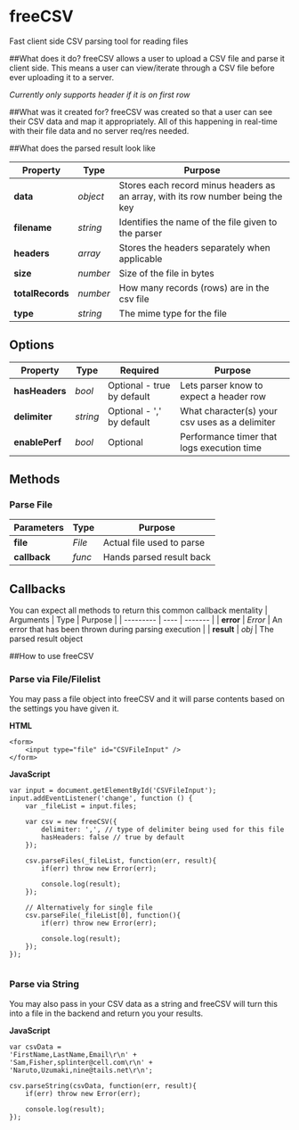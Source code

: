 freeCSV
=======

Fast client side CSV parsing tool for reading files


##What does it do?
freeCSV allows a user to upload a CSV file and parse it client side.  This means a user can view/iterate through a CSV file before ever uploading it to a server.

*Currently only supports header if it is on first row*


##What was it created for?
freeCSV was created so that a user can see their CSV data and map it appropriately.  All of this happening in real-time with their file data and no server req/res needed.




##What does the parsed result look like

| Property | Type | Purpose |
| -------- | ---- | ------- |
| **data** | *object* | Stores each record minus headers as an array, with its row number being the key |
| **filename** | *string* | Identifies the name of the file given to the parser |
| **headers** | *array* | Stores the headers separately when applicable |
| **size** | *number* | Size of the file in bytes |
| **totalRecords** | *number* | How many records (rows) are in the csv file |
| **type** | *string* | The mime type for the file |




## Options

| Property | Type | Required | Purpose |
| -------- | ---- | -------- | -------- |
| **hasHeaders** | *bool* | Optional - true by default | Lets parser know to expect a header row |
| **delimiter** | *string* | Optional - ',' by default | What character(s) your csv uses as a delimiter |
| **enablePerf** | *bool* | Optional | Performance timer that logs execution time |


## Methods

### Parse File
| Parameters | Type | Purpose |
| --------- | ---- | ------- |
| **file** | *File* | Actual file used to parse |
| **callback** | *func* | Hands parsed result back |

## Callbacks
You can expect all methods to return this common callback mentality
| Arguments | Type | Purpose |
| --------- | ---- | ------- |
| **error** | *Error* | An error that has been thrown during parsing execution |
| **result** | *obj* | The parsed result object


##How to use freeCSV

### Parse via File/Filelist
You may pass a file object into freeCSV and it will parse contents based on the settings you have given it.


**HTML**
```
<form>
	<input type="file" id="CSVFileInput" />
</form>
```

**JavaScript**
```
var input = document.getElementById('CSVFileInput');
input.addEventListener('change', function () {
	var _fileList = input.files;

	var csv = new freeCSV({
		delimiter: ',', // type of delimiter being used for this file
		hasHeaders: false // true by default
	});

	csv.parseFiles(_fileList, function(err, result){
		if(err) throw new Error(err);

		console.log(result);
	});

	// Alternatively for single file
	csv.parseFile(_fileList[0], function(){
		if(err) throw new Error(err);

		console.log(result);
	});
});


```

### Parse via String
You may also pass in your CSV data as a string and freeCSV will turn this into a file in the backend and return you your results.

**JavaScript**
```
var csvData =
'FirstName,LastName,Email\r\n' +
'Sam,Fisher,splinter@cell.com\r\n' +
'Naruto,Uzumaki,nine@tails.net\r\n';

csv.parseString(csvData, function(err, result){
	if(err) throw new Error(err);

	console.log(result);
});

```



